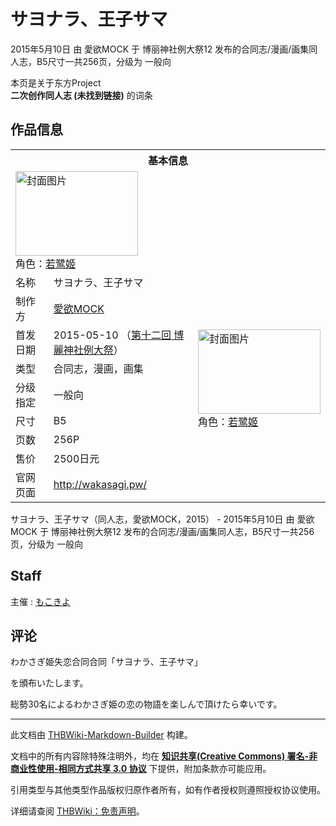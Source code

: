 # サヨナラ、王子サマ

<!-- source html: G:\repos\THBWiki-Markdown-Builder\THBWikiMarkdown\Temp\main\9\99\ns0%3A%E3%82%B5%E3%83%A8%E3%83%8A%E3%83%A9%E3%80%81%E7%8E%8B%E5%AD%90%E3%82%B5%E3%83%9E.html -->

2015年5月10日 由 愛欲MOCK 于 博丽神社例大祭12 发布的合同志/漫画/画集同人志，B5尺寸一共256页，分级为 一般向

本页是关于东方Project  
 **二次创作同人志 (未找到链接)** 的词条

## 作品信息

<table><tbody><tr><th colspan="3">基本信息</th></tr><tr><td class="cover-artwork-mobile" colspan="2"><a href="./文件-サヨナラ、王子サマ封面.png.md" class="image" title="封面图片"><img alt="封面图片" src="https://upload.thwiki.cc/thumb/1/1b/%E3%82%B5%E3%83%A8%E3%83%8A%E3%83%A9%E3%80%81%E7%8E%8B%E5%AD%90%E3%82%B5%E3%83%9E%E5%B0%81%E9%9D%A2.png/196px-%E3%82%B5%E3%83%A8%E3%83%8A%E3%83%A9%E3%80%81%E7%8E%8B%E5%AD%90%E3%82%B5%E3%83%9E%E5%B0%81%E9%9D%A2.png" decoding="async" loading="lazy" width="196" height="135" srcset="https://upload.thwiki.cc/thumb/1/1b/%E3%82%B5%E3%83%A8%E3%83%8A%E3%83%A9%E3%80%81%E7%8E%8B%E5%AD%90%E3%82%B5%E3%83%9E%E5%B0%81%E9%9D%A2.png/294px-%E3%82%B5%E3%83%A8%E3%83%8A%E3%83%A9%E3%80%81%E7%8E%8B%E5%AD%90%E3%82%B5%E3%83%9E%E5%B0%81%E9%9D%A2.png 1.5x, https://upload.thwiki.cc/thumb/1/1b/%E3%82%B5%E3%83%A8%E3%83%8A%E3%83%A9%E3%80%81%E7%8E%8B%E5%AD%90%E3%82%B5%E3%83%9E%E5%B0%81%E9%9D%A2.png/392px-%E3%82%B5%E3%83%A8%E3%83%8A%E3%83%A9%E3%80%81%E7%8E%8B%E5%AD%90%E3%82%B5%E3%83%9E%E5%B0%81%E9%9D%A2.png 2x" data-file-width="1920" data-file-height="1325"></a><div class="cover-char">角色：<a href="./若鹭姬.md" title="若鹭姬">若鹭姬</a></div></td>
</tr><tr><td class="label">名称</td><td colspan="2"> サヨナラ、王子サマ </td></tr><tr><td class="label">制作方</td><td><a href="./愛欲MOCK.md" title="愛欲MOCK">愛欲MOCK</a></td><td class="cover-artwork" rowspan="7" style="min-width:196px;"><a href="./文件-サヨナラ、王子サマ封面.png.md" class="image" title="封面图片"><img alt="封面图片" src="https://upload.thwiki.cc/thumb/1/1b/%E3%82%B5%E3%83%A8%E3%83%8A%E3%83%A9%E3%80%81%E7%8E%8B%E5%AD%90%E3%82%B5%E3%83%9E%E5%B0%81%E9%9D%A2.png/196px-%E3%82%B5%E3%83%A8%E3%83%8A%E3%83%A9%E3%80%81%E7%8E%8B%E5%AD%90%E3%82%B5%E3%83%9E%E5%B0%81%E9%9D%A2.png" decoding="async" loading="lazy" width="196" height="135" srcset="https://upload.thwiki.cc/thumb/1/1b/%E3%82%B5%E3%83%A8%E3%83%8A%E3%83%A9%E3%80%81%E7%8E%8B%E5%AD%90%E3%82%B5%E3%83%9E%E5%B0%81%E9%9D%A2.png/294px-%E3%82%B5%E3%83%A8%E3%83%8A%E3%83%A9%E3%80%81%E7%8E%8B%E5%AD%90%E3%82%B5%E3%83%9E%E5%B0%81%E9%9D%A2.png 1.5x, https://upload.thwiki.cc/thumb/1/1b/%E3%82%B5%E3%83%A8%E3%83%8A%E3%83%A9%E3%80%81%E7%8E%8B%E5%AD%90%E3%82%B5%E3%83%9E%E5%B0%81%E9%9D%A2.png/392px-%E3%82%B5%E3%83%A8%E3%83%8A%E3%83%A9%E3%80%81%E7%8E%8B%E5%AD%90%E3%82%B5%E3%83%9E%E5%B0%81%E9%9D%A2.png 2x" data-file-width="1920" data-file-height="1325"></a><div class="cover-char">角色：<a href="./若鹭姬.md" title="若鹭姬">若鹭姬</a></div></td>
</tr><tr><td class="label">首发日期</td><td>2015-05-10&#160;（<a href="/展会作品列表?e=%E5%8D%9A%E4%B8%BD%E7%A5%9E%E7%A4%BE%E4%BE%8B%E5%A4%A7%E7%A5%AD%2312">第十二回 博麗神社例大祭</a>）</td></tr><tr><td class="label">类型</td><td>合同志，漫画，画集</td></tr><tr><td class="label">分级指定</td><td>一般向</td></tr><tr><td class="label">尺寸</td><td>B5</td></tr><tr><td class="label">页数</td><td>256P</td></tr><tr><td class="label">售价</td><td>2500日元</td></tr>
<tr><td class="label">官网页面</td><td colspan="2"><a rel="nofollow" class="external free" href="http://wakasagi.pw/">http://wakasagi.pw/</a></td></tr></tbody></table>

サヨナラ、王子サマ（同人志，愛欲MOCK，2015） - 2015年5月10日 由 愛欲MOCK 于 博丽神社例大祭12 发布的合同志/漫画/画集同人志，B5尺寸一共256页，分级为 一般向

## Staff
主催
: [もこきよ](./もこきよ.md)


## 评论
  
わかさぎ姫失恋合同合同「サヨナラ、王子サマ」  

を頒布いたします。  

総勢30名によるわかさぎ姫の恋の物語を楽しんで頂けたら幸いです。
  
  
  

  





---

此文档由 [THBWiki-Markdown-Builder](https://github.com/Delsin-Yu/THBWiki-Markdown-Builder) 构建。

文档中的所有内容除特殊注明外，均在 [**知识共享(Creative Commons) 署名-非商业性使用-相同方式共享 3.0 协议**](https://creativecommons.org/licenses/by-sa/3.0/deed.zh-hans) 下提供，附加条款亦可能应用。

引用类型与其他类型作品版权归原作者所有，如有作者授权则遵照授权协议使用。

详细请查阅 [THBWiki：免责声明](https://thbwiki.cc/THBWiki:%E5%85%8D%E8%B4%A3%E5%A3%B0%E6%98%8E)。

